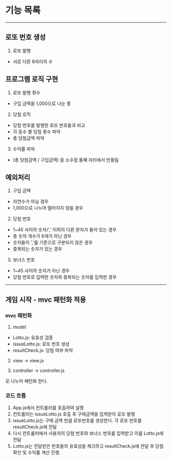 # 기능 목록

---

## 로또 번호 생성

1. 로또 발행

- 서로 다른 6자리의 수

## 프로그램 로직 구현

1. 로또 발행 횟수

- 구입 금액을 1,000으로 나눈 몫

2. 당첨 로직

- 당첨 번호를 발행한 로또 번호들과 비교
- 각 등수 별 당첨 횟수 파악
- 총 당첨금액 파악

3. 수익률 파악

- (총 당첨금액 / 구입금액) 을 소수점 둘째 자리에서 반올림

## 예외처리

1. 구입 금액

- 자연수가 아닐 경우
- 1,000으로 나누어 떨어지지 않을 경우

2. 당첨 번호

- 1~45 사이의 숫자/',' 이외의 다른 문자가 들어 있는 경우
- 총 숫자 개수가 6개가 아닌 경우
- 숫자들이 ','를 기준으로 구분되지 않은 경우
- 중복되는 숫자가 있는 경우

3. 보너스 번호

- 1~45 사이의 숫자가 아닌 경우
- 당첨 번호로 입력한 숫자와 중복되는 숫자를 입력한 경우

---

## 게임 시작 - mvc 패턴화 적용

### mvc 패턴화

1. model

- Lotto.js: 유효성 검증
- issueLotto.js: 로또 번호 생성
- resultCheck.js: 당첨 여부 파악

2. view -> view.js

3. controller -> controller.js

로 나누어 패턴화 한다.

### 코드 흐름

1. App.js에서 컨트롤러를 호출하여 실행
2. 컨트롤러는 issueLotto.js 호출 후 구매금액을 입력받아 로또 발행
3. issueLotto.js는 구매 금액 만큼 로또번호를 생성한다. 각 로또 번호를 resultCheck.js에 전달
4. 다시 컨트롤러에서 사용자의 당첨 번호와 보너스 번호를 입력받고 이를 Lotto.js에 전달
5. Lotto.js는 전달받은 번호들의 유효성을 체크하고 resultCheck.js에 전달 후 당첨 확인 및 수익률 계산 진행.
